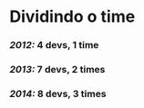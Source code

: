 # Dividindo o time

### *2012:* **4** devs, **1** time

### *2013:* **7** devs, **2** times

### *2014:* **8** devs, **3** times
